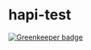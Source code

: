 # hapi-test

[![Greenkeeper badge](https://badges.greenkeeper.io/42tg/graphql-test.svg)](https://greenkeeper.io/)
